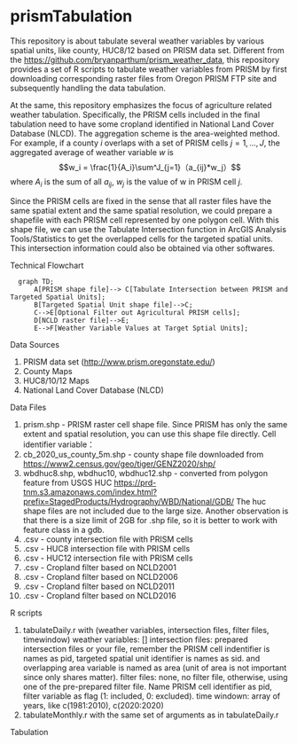 # prismTabulation
This repository is about tabulate several weather variables by various spatial units, like county, HUC8/12 based on PRISM data set. Different from the https://github.com/bryanparthum/prism_weather_data, this repository provides a set of R scripts to tabulate weather variables from PRISM by first downloading corresponding raster files from Oregon PRISM FTP site and subsequently handling the data tabulation. 

At the same, this repository emphasizes the focus of agriculture related weather tabulation. Specifically, the PRISM cells included in the final tabulation need to have some cropland identified in National Land Cover Database (NLCD). The aggregation scheme is the area-weighted method. For example, if a county $i$ overlaps with a set of PRISM cells $j=1,\ldots,J$, the aggregated average of weather variable $w$ is
$$w_i = \frac{1}{A_i}\sum^J_{j=1}（a_{ij}*w_j）$$
where $A_i$ is the sum of all $a_{ij}$, $w_j$ is the value of w in PRISM cell $j$.

Since the PRISM cells are fixed in the sense that all raster files have the same spatial extent and the same spatial resolution, we could prepare a shapefile with each PRISM cell represented by one polygon cell. With this shape file, we can use the Tabulate Intersection function in ArcGIS Analysis Tools/Statistics to get the overlapped cells for the targeted spatial units. This intersection information could also be obtained via other softwares. 

Technical Flowchart
```mermaid
  graph TD;
      A[PRISM shape file]--> C[Tabulate Intersection between PRISM and Targeted Spatial Units];
      B[Targeted Spatial Unit shape file]-->C;
      C-->E[Optional Filter out Agricultural PRISM cells];
      D[NCLD raster file]-->E;
      E-->F[Weather Variable Values at Target Sptial Units];
```
  
Data Sources 
1. PRISM data set (http://www.prism.oregonstate.edu/) 
2. County Maps
3. HUC8/10/12 Maps 
3. National Land Cover Database (NLCD)  

Data Files
1. prism.shp - PRISM raster cell shape file. Since PRISM has only the same extent and spatial resolution, you can use this shape file directly. Cell identifier variable： 
2. cb_2020_us_county_5m.shp - county shape file downloaded from https://www2.census.gov/geo/tiger/GENZ2020/shp/ 
3. wbdhuc8.shp, wbdhuc10, wbdhuc12.shp - converted from polygon feature from USGS HUC https://prd-tnm.s3.amazonaws.com/index.html?prefix=StagedProducts/Hydrography/WBD/National/GDB/
The huc shape files are not included due to the large size. Another observation is that there is a size limit of 2GB for .shp file, so it is better to work with feature class in a gdb. 
4. .csv - county intersection file with PRISM cells 
5. .csv - HUC8 intersection file with PRISM cells 
6. .csv - HUC12 intersection file with PRISM cells 
7. .csv - Cropland filter based on NCLD2001
8. .csv - Cropland filter based on NCLD2006
9. .csv - Cropland filter based on NCLD2011
10. .csv - Cropland filter based on NCLD2016

R scripts 
1. tabulateDaily.r with (weather variables, intersection files, filter files, timewindow)
weather variables:   []
intersection files:  prepared intersection files or your file, remember the PRISM cell indentifier is names as pid, targeted spatial unit identifier is names as sid. and overlapping area variable is named as area (unit of area is not important since only shares matter).
filter files: none, no filter file, otherwise, using one of the pre-prepared filter file. Name PRISM cell identifier as pid, filter variable as flag (1: included, 0: excluded).
time windown: array of years, like c(1981:2010), c(2020:2020) 
2. tabulateMonthly.r with the same set of arguments as in tabulateDaily.r 





Tabulation

